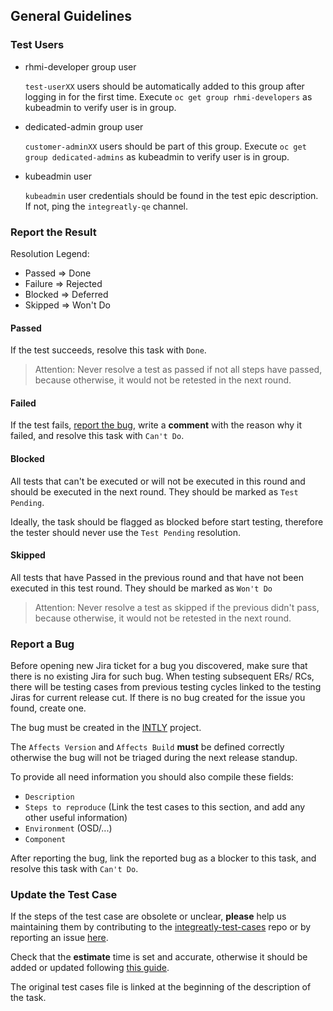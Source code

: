 ## General Guidelines

### Test Users

- rhmi-developer group user

  `test-userXX` users should be automatically added to this group after logging in for the first time. Execute `oc get group rhmi-developers` as kubeadmin to verify user is in group.

- dedicated-admin group user

  `customer-adminXX` users should be part of this group. Execute `oc get group dedicated-admins` as kubeadmin to verify user is in group.

- kubeadmin user

  `kubeadmin` user credentials should be found in the test epic description. If not, ping the `integreatly-qe` channel.

### Report the Result

Resolution Legend:

- Passed => Done
- Failure => Rejected
- Blocked => Deferred
- Skipped => Won't Do

#### Passed

If the test succeeds, resolve this task with `Done`.

> Attention: Never resolve a test as passed if not all steps have passed, because otherwise, it would
> not be retested in the next round.

#### Failed

If the test fails, [report the bug](#report-a-bug), write a **comment** with the reason why it failed,
and resolve this task with `Can't Do`.

#### Blocked

All tests that can't be executed or will not be executed in this round and should be executed in the next
round. They should be marked as `Test Pending`.

Ideally, the task should be flagged as blocked before start testing, therefore the tester should never
use the `Test Pending` resolution.

#### Skipped

All tests that have Passed in the previous round and that have not been executed in this test round.
They should be marked as `Won't Do`

> Attention: Never resolve a test as skipped if the previous didn't pass, because otherwise, it would
> not be retested in the next round.

### Report a Bug

Before opening new Jira ticket for a bug you discovered, make sure that there is no existing Jira for such bug. When testing subsequent ERs/ RCs, there will be testing cases from previous testing cycles linked to the testing Jiras for current release cut. If there is no bug created for the issue you found, create one.

The bug must be created in the [INTLY](https://issues.redhat.com/projects/INTLY) project.

The `Affects Version` and `Affects Build` **must** be defined correctly otherwise
the bug will not be triaged during the next release standup.

To provide all need information you should also compile these fields:

- `Description`
- `Steps to reproduce` (Link the test cases to this section, and add any other useful information)
- `Environment` (OSD/...)
- `Component`

After reporting the bug, link the reported bug as a blocker to this task,
and resolve this task with `Can't Do`.

### Update the Test Case

If the steps of the test case are obsolete or unclear, **please** help us maintaining them
by contributing to the [integreatly-test-cases](https://github.com/integr8ly/integreatly-operator/tree/master/test-cases) repo
or by reporting an issue [here](https://github.com/integr8ly/integreatly-operator/issues).

Check that the **estimate** time is set and accurate, otherwise it should be added or updated following [this guide](../README.md#how-to-estimate-a-test-case).

The original test cases file is linked at the beginning of the description of the task.
